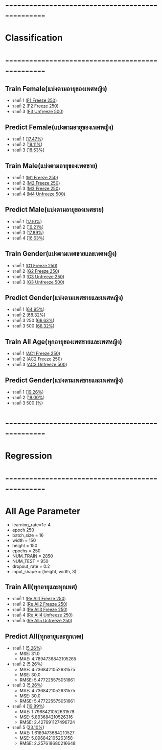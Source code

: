 # ------------------------------------------------
# Classification
# ------------------------------------------------
## Train Female(แบ่งตามอายุของเพศหญิง)
 - รอบที่ 1 ([F1 Freeze 250](https://github.com/Wanita-8943/Main_Project/blob/main/F1_Train_Freeze_250.ipynb))
 - รอบที่ 2 ([F2 Freeze 250](https://github.com/Wanita-8943/Main_Project/blob/main/F2_Train_Freeze_250.ipynb))  
 - รอบที่ 3 ([F3 Unfreeze 500](https://github.com/Wanita-8943/Main_Project/blob/main/F3_Train_Unfreez_500.ipynb))
 
## Predict Female(แบ่งตามอายุของเพศหญิง)
 - รอบที่ 1 ([17.47%](https://github.com/Wanita-8943/Main_Project/blob/main/F1_Predict_Freeze.ipynb))
 - รอบที่ 2 ([18.11%](https://github.com/Wanita-8943/Main_Project/blob/main/F2_Predict_Freeze.ipynb))  
 - รอบที่ 3 ([18.53%](https://github.com/Wanita-8943/Main_Project/blob/main/F3_Predict_Unfreeze_500.ipynb))
   
 ## Train Male(แบ่งตามอายุของเพศชาย)
 - รอบที่ 1 ([M1 Freeze 250](https://github.com/Wanita-8943/Main_Project/blob/main/M1_Train_Freeze.ipynb))
 - รอบที่ 2 ([M2 Freeze 250](https://github.com/Wanita-8943/Main_Project/blob/main/M2_Train_Freeze.ipynb))  
 - รอบที่ 3 ([M3 Freeze 250](https://github.com/Wanita-8943/Main_Project/blob/main/M3_Train_Freeze.ipynb))
 - รอบที่ 4 ([M4 Unfreeze 500](https://github.com/Wanita-8943/Main_Project/blob/main/M4_Train_Unfreez_500.ipynb))

 ## Predict Male(แบ่งตามอายุของเพศชาย)
 - รอบที่ 1 ([17.10%](https://github.com/Wanita-8943/Main_Project/blob/main/M1_Predict_Freeze.ipynb))
 - รอบที่ 2 ([16.21%](https://github.com/Wanita-8943/Main_Project/blob/main/M2_Predict_Freeze.ipynb))  
 - รอบที่ 3 ([17.89%](https://github.com/Wanita-8943/Main_Project/blob/main/M3_Predict_Freeze.ipynb))
 - รอบที่ 4 ([16.63%](https://github.com/Wanita-8943/Main_Project/blob/main/M4_Predict_Unfreeze_500.ipynb))
 
## Train Gender(แบ่งตามเพศชายและเพศหญิง)
 - รอบที่ 1 ([G1 Freeze 250](https://github.com/Wanita-8943/Main_Project/blob/main/G1_Train_Freeze.ipynb))
 - รอบที่ 2 ([G2 Freeze 250](https://github.com/Wanita-8943/Main_Project/blob/main/G2_Train_Freeze.ipynb))  
 - รอบที่ 3 ([G3 Unfreeze 250](https://github.com/Wanita-8943/Main_Project/blob/main/G3_Train_Unfreeze_250.ipynb))
 - รอบที่ 3 ([G3 Unfreeze 500](https://github.com/Wanita-8943/Main_Project/blob/main/G3_Train_Unfreeze_500.ipynb))
 
 ## Predict Gender(แบ่งตามเพศชายและเพศหญิง)
 - รอบที่ 1 ([64.95%](https://github.com/Wanita-8943/Main_Project/blob/main/G1_Predict_Freeze.ipynb))
 - รอบที่ 2 ([68.32%](https://github.com/Wanita-8943/Main_Project/blob/main/G2_Predict_Freeze.ipynb))  
 - รอบที่ 3 250 ([68.63%](https://github.com/Wanita-8943/Main_Project/blob/main/G3_Predict_Unfreeze_250.ipynb))
 - รอบที่ 3 500 ([68.32%](https://github.com/Wanita-8943/Main_Project/blob/main/G3_Predict_Unfreeze_500.ipynb))

## Train All Age(ทุกอายุของเพศชายและเพศหญิง)
 - รอบที่ 1 ([AC1 Freeze 250](https://github.com/Wanita-8943/Main_Project/blob/main/AC1_AllAge_Freeze_250.ipynb))
 - รอบที่ 2 ([AC2 Freeze 250](https://github.com/Wanita-8943/Main_Project/blob/main/AC2_AllAge_Freeze_250.ipynb))
 - รอบที่ 3 ([AC3 Unfreeze 500](https://github.com/Wanita-8943/Main_Project/blob/main/AC3_AllAge_Unfreeze_500.ipynb))

## Predict Gender(แบ่งตามเพศชายและเพศหญิง)
 - รอบที่ 1 ([19.26%](https://github.com/Wanita-8943/Main_Project/blob/main/AC1_AllAge_Predict_Freeze_250.ipynb))
 - รอบที่ 2 ([18.00%](https://github.com/Wanita-8943/Main_Project/blob/main/AC2_AllAge_Predict_Freeze_250.ipynb))  
 - รอบที่ 3 500 ([%]())


# ------------------------------------------------
# Regression
# ------------------------------------------------
# All Age Parameter 
 - learning_rate=1e-4
 - epoch 250
 - batch_size = 16
 - width = 150
 - height = 150
 - epochs = 250
 - NUM_TRAIN = 2850
 - NUM_TEST = 950
 - dropout_rate = 0.2
 - input_shape = (height, width, 3)
## Train All(ทุกอายุและทุกเพศ) 
 - รอบที่ 1 ([Re All1 Freeze 250](https://github.com/Wanita-8943/Main_Project/blob/main/A1_Train_Freeze.ipynb))
 - รอบที่ 2 ([Re All2 Freeze 250](https://github.com/Wanita-8943/Main_Project/blob/main/A2_Train_Freeze.ipynb))  
 - รอบที่ 3 ([Re All3 Freeze 250](https://github.com/Wanita-8943/Main_Project/blob/main/A3_Train_Freeze.ipynb))
 - รอบที่ 4 ([Re All4 Unfreeze 250](https://github.com/Wanita-8943/Main_Project/blob/main/A4_Train_Unfreez.ipynb))
 - รอบที่ 5 ([Re All5 Unfreeze 250](https://github.com/Wanita-8943/Main_Project/blob/main/A5_Train_Unfreez.ipynb))

## Predict All(ทุกอายุและทุกเพศ)
 - รอบที่ 1 ([5.26%](https://github.com/Wanita-8943/Main_Project/blob/main/A1_Predict_Freeze.ipynb))
   - MSE: 31.0
   - MAE: 4.7894736842105265
 - รอบที่ 2 ([5.26%](https://github.com/Wanita-8943/Main_Project/blob/main/A2_Predict_Freeze.ipynb))  
   - MAE: 4.7368421052631575
   - MSE: 30.0
   - RMSE: 5.477225575051661
 - รอบที่ 3 ([5.26%](https://github.com/Wanita-8943/Main_Project/blob/main/A3_Predict_Freeze.ipynb))
   - MAE: 4.7368421052631575
   - MSE: 30.0
   - RMSE: 5.477225575051661
 - รอบที่ 4 ([19.89%](https://github.com/Wanita-8943/Main_Project/blob/main/A4_Predict_Unfreeze.ipynb))
   - MAE: 1.7968421052631578 
   - MSE: 5.893684210526316
   - RMSE: 2.427691127496724
 - รอบที่ 5 ([23.10%](https://github.com/Wanita-8943/Main_Project/blob/main/A5_Predict_Unfreeze.ipynb))
   - MAE: 1.6189473684210527
   - MSE: 5.096842105263158
   - RMSE: 2.257618680216648
   
